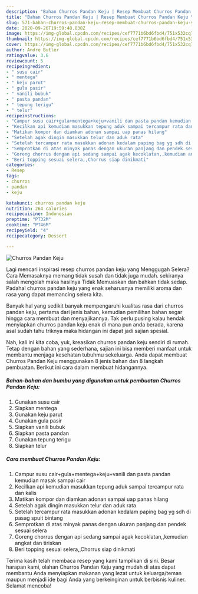 ```yaml
---
description: "Bahan Churros Pandan Keju | Resep Membuat Churros Pandan Keju Yang Enak Dan Mudah"
title: "Bahan Churros Pandan Keju | Resep Membuat Churros Pandan Keju Yang Enak Dan Mudah"
slug: 571-bahan-churros-pandan-keju-resep-membuat-churros-pandan-keju-yang-enak-dan-mudah
date: 2020-09-26T19:59:48.838Z
image: https://img-global.cpcdn.com/recipes/cef7771b6bd6fbd4/751x532cq70/churros-pandan-keju-foto-resep-utama.jpg
thumbnail: https://img-global.cpcdn.com/recipes/cef7771b6bd6fbd4/751x532cq70/churros-pandan-keju-foto-resep-utama.jpg
cover: https://img-global.cpcdn.com/recipes/cef7771b6bd6fbd4/751x532cq70/churros-pandan-keju-foto-resep-utama.jpg
author: Andre Butler
ratingvalue: 3.6
reviewcount: 5
recipeingredient:
- " susu cair"
- " mentega"
- " keju parut"
- " gula pasir"
- " vanili bubuk"
- " pasta pandan"
- " tepung terigu"
- " telur"
recipeinstructions:
- "Campur susu cair+gula+mentega+keju+vanili dan pasta pandan kemudian masak sampai cair"
- "Kecilkan api kemudian masukkan tepung aduk sampai tercampur rata dan kalis"
- "Matikan kompor dan diamkan adonan sampai uap panas hilang"
- "Setelah agak dingin masukkan telur dan aduk rata"
- "Setelah tercampur rata masukkan adonan kedalam paping bag yg sdh di pasag spuit bintang"
- "Semprotkan di atas minyak panas dengan ukuran panjang dan pendek sesuai selera"
- "Goreng chorrus dengan api sedang sampai agak kecoklatan,,kemudian angkat dan tiriskan"
- "Beri topping sesuai selera,,Chorrus siap dinikmati"
categories:
- Resep
tags:
- churros
- pandan
- keju

katakunci: churros pandan keju 
nutrition: 264 calories
recipecuisine: Indonesian
preptime: "PT32M"
cooktime: "PT46M"
recipeyield: "4"
recipecategory: Dessert

---
```



![Churros Pandan Keju](https://img-global.cpcdn.com/recipes/cef7771b6bd6fbd4/751x532cq70/churros-pandan-keju-foto-resep-utama.jpg)

Lagi mencari inspirasi resep churros pandan keju yang Menggugah Selera? Cara Memasaknya memang tidak susah dan tidak juga mudah. sekiranya salah mengolah maka hasilnya Tidak Memuaskan dan bahkan tidak sedap. Padahal churros pandan keju yang enak seharusnya memiliki aroma dan rasa yang dapat memancing selera kita.



Banyak hal yang sedikit banyak mempengaruhi kualitas rasa dari churros pandan keju, pertama dari jenis bahan, kemudian pemilihan bahan segar hingga cara membuat dan menyajikannya. Tak perlu pusing kalau hendak menyiapkan churros pandan keju enak di mana pun anda berada, karena asal sudah tahu triknya maka hidangan ini dapat jadi sajian spesial.


Nah, kali ini kita coba, yuk, kreasikan churros pandan keju sendiri di rumah. Tetap dengan bahan yang sederhana, sajian ini bisa memberi manfaat untuk membantu menjaga kesehatan tubuhmu sekeluarga. Anda dapat membuat Churros Pandan Keju menggunakan 8 jenis bahan dan 8 langkah pembuatan. Berikut ini cara dalam membuat hidangannya.

<!--inarticleads1-->

##### Bahan-bahan dan bumbu yang digunakan untuk pembuatan Churros Pandan Keju:

1. Gunakan  susu cair
1. Siapkan  mentega
1. Gunakan  keju parut
1. Gunakan  gula pasir
1. Siapkan  vanili bubuk
1. Siapkan  pasta pandan
1. Gunakan  tepung terigu
1. Siapkan  telur




<!--inarticleads2-->

##### Cara membuat Churros Pandan Keju:

1. Campur susu cair+gula+mentega+keju+vanili dan pasta pandan kemudian masak sampai cair
1. Kecilkan api kemudian masukkan tepung aduk sampai tercampur rata dan kalis
1. Matikan kompor dan diamkan adonan sampai uap panas hilang
1. Setelah agak dingin masukkan telur dan aduk rata
1. Setelah tercampur rata masukkan adonan kedalam paping bag yg sdh di pasag spuit bintang
1. Semprotkan di atas minyak panas dengan ukuran panjang dan pendek sesuai selera
1. Goreng chorrus dengan api sedang sampai agak kecoklatan,,kemudian angkat dan tiriskan
1. Beri topping sesuai selera,,Chorrus siap dinikmati




Terima kasih telah membaca resep yang kami tampilkan di sini. Besar harapan kami, olahan Churros Pandan Keju yang mudah di atas dapat membantu Anda menyiapkan makanan yang lezat untuk keluarga/teman maupun menjadi ide bagi Anda yang berkeinginan untuk berbisnis kuliner. Selamat mencoba!
